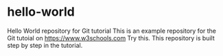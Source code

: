 # hello-world
Hello World repository for Git tutorial
This is an example repository for the Git tutoial on https://www.w3schools.com
Try this.
This repository is built step by step in the tutorial.
